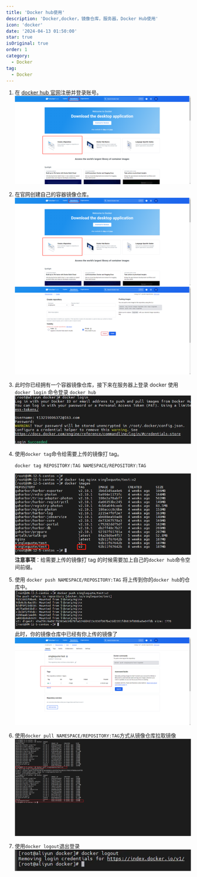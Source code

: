 ```yaml
---
title: 'Docker hub使用'
description: 'Docker,docker，镜像仓库，服务器，Docker Hub使用'
icon: 'docker'
date: '2024-04-13 01:50:00'
star: true
isOriginal: true
order: 1
category:
  - Docker
tag:
  - Docker
---
```


1. 在 [docker hub 官网](https://hub.docker.com/)注册并登录账号。
   ![docker hub注册、登录](image-2.png)

2. 在官网创建自己的容器镜像仓库。
   ![创建容器镜像仓库](image-2.png)
   ![创建容器镜像仓库](image-3.png)

3. 此时你已经拥有一个容器镜像仓库，接下来在服务器上登录 docker 使用 `docker login` 命令登录 `docker hub`
   ![登录docker hub](image.png)

4. 使用`docker tag`命令给需要上传的镜像打 tag。

   ```bash
   docker tag REPOSITORY:TAG NAMESPACE/REPOSITORY:TAG
   ```

   ![给需要上传的镜像打Tag](image-4.png)
   **注意事项**：给需要上传的镜像打 tag 的时候需要加上自己的`docker hub`命令空间前缀。

5. 使用 `docker push NAMESPACE/REPOSITORY:TAG` 将上传到你的`docker hub`的仓库中。
   ![上传镜像](image-5.png)
   此时，你的镜像仓库中已经有你上传的镜像了
   ![上传镜像成功展示](image-6.png)

6. 使用`docker pull NAMESPACE/REPOSITORY:TAG`方式从镜像仓库拉取镜像
   ![从docker hub上拉取镜像](image-7.png)

7. 使用`docker logout`退出登录
   ![退出登录docker hub](image-1.png)
